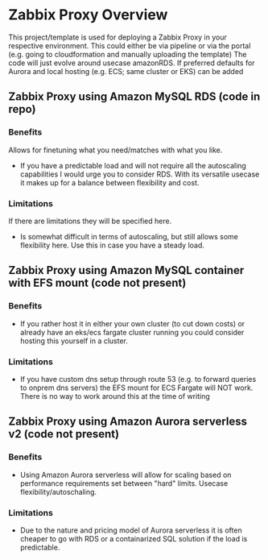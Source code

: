 # Zabbix Proxy Overview #
This project/template is used for deploying a Zabbix Proxy in your respective environment.
This could either be via pipeline or via the portal (e.g. going to cloudformation and manually uploading the template)
The code will just evolve around usecase amazonRDS. If preferred defaults for Aurora and local hosting (e.g. ECS; same cluster or EKS) can be added

## Zabbix Proxy using Amazon MySQL RDS (code in repo) ##
### Benefits ###
Allows for finetuning what you need/matches with what you like.
- If you have a predictable load and will not require all the autoscaling capabilities I would urge you to consider RDS. With its versatile usecase it makes up for a balance between flexibility and cost.
### Limitations ###
If there are limitations they will be specified here.
- Is somewhat difficult in terms of autoscaling, but still allows some flexibility here. Use this in case you have a steady load.

## Zabbix Proxy using Amazon MySQL container with EFS mount (code not present) ##
### Benefits ###
- If you rather host it in either your own cluster (to cut down costs) or already have an eks/ecs fargate cluster running you could consider hosting this yourself in a cluster.
### Limitations ###
- If you have custom dns setup through route 53 (e.g. to forward queries to onprem dns servers) the EFS mount for ECS Fargate will NOT work. There is no way to work around this at the time of writing

## Zabbix Proxy using Amazon Aurora serverless v2 (code not present) ##
### Benefits ###
- Using Amazon Aurora serverless will allow for scaling based on performance requirements set between "hard" limits. Usecase flexibility/autoschaling.
### Limitations ###
- Due to the nature and pricing model of Aurora serverless it is often cheaper to go with RDS or a containarized SQL solution if the load is predictable.
